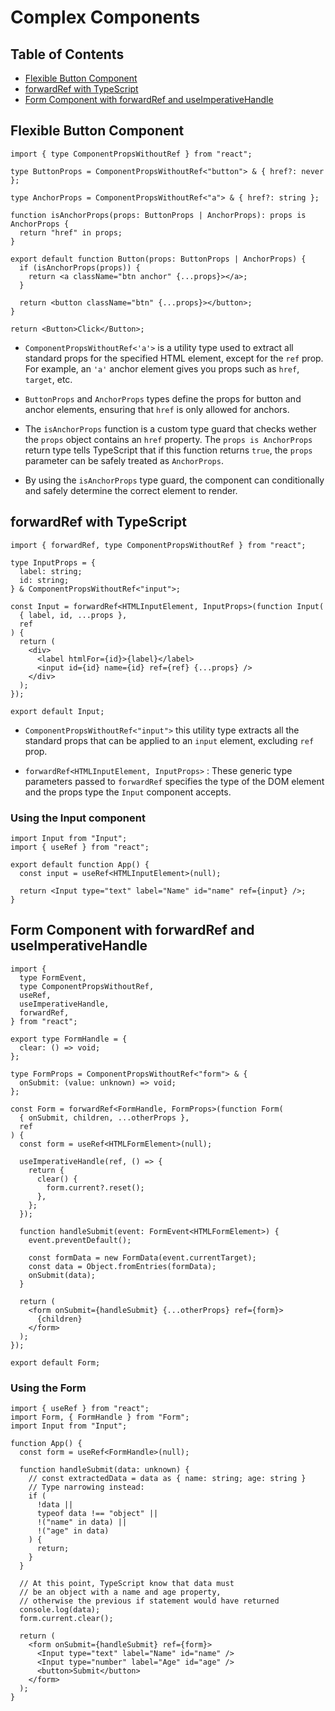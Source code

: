 # Complex Components

## Table of Contents

- [Flexible Button Component](#flexible-button-component)
- [forwardRef with TypeScript](#forwardref-with-typescript)
- [Form Component with forwardRef and useImperativeHandle](#form-component-with-forwardref-and-useimperativehandle)

## Flexible Button Component

```tsx
import { type ComponentPropsWithoutRef } from "react";

type ButtonProps = ComponentPropsWithoutRef<"button"> & { href?: never };

type AnchorProps = ComponentPropsWithoutRef<"a"> & { href?: string };

function isAnchorProps(props: ButtonProps | AnchorProps): props is AnchorProps {
  return "href" in props;
}

export default function Button(props: ButtonProps | AnchorProps) {
  if (isAnchorProps(props)) {
    return <a className="btn anchor" {...props}></a>;
  }

  return <button className="btn" {...props}></button>;
}
```

```tsx
return <Button>Click</Button>;
```

- `ComponentPropsWithoutRef<'a'>` is a utility type used to extract all standard props for the specified HTML element, except for the `ref` prop. For example, an `'a'` anchor element gives you props such as `href`, `target`, etc.

- `ButtonProps` and `AnchorProps` types define the props for button and anchor elements, ensuring that `href` is only allowed for anchors.

- The `isAnchorProps` function is a custom type guard that checks wether the `props` object contains an `href` property. The `props is AnchorProps` return type tells TypeScript that if this function returns `true`, the `props` parameter can be safely treated as `AnchorProps`.

- By using the `isAnchorProps` type guard, the component can conditionally and safely determine the correct element to render.

## forwardRef with TypeScript

```tsx
import { forwardRef, type ComponentPropsWithoutRef } from "react";

type InputProps = {
  label: string;
  id: string;
} & ComponentPropsWithoutRef<"input">;

const Input = forwardRef<HTMLInputElement, InputProps>(function Input(
  { label, id, ...props },
  ref
) {
  return (
    <div>
      <label htmlFor={id}>{label}</label>
      <input id={id} name={id} ref={ref} {...props} />
    </div>
  );
});

export default Input;
```

- `ComponentPropsWithoutRef<"input">` this utility type extracts all the standard props that can be applied to an `input` element, excluding `ref` prop.

- `forwardRef<HTMLInputElement, InputProps>` : These generic type parameters passed to `forwardRef` specifies the type of the DOM element and the props type the `Input` component accepts.

### Using the Input component

```tsx
import Input from "Input";
import { useRef } from "react";

export default function App() {
  const input = useRef<HTMLInputElement>(null);

  return <Input type="text" label="Name" id="name" ref={input} />;
}
```

## Form Component with forwardRef and useImperativeHandle

```tsx
import {
  type FormEvent,
  type ComponentPropsWithoutRef,
  useRef,
  useImperativeHandle,
  forwardRef,
} from "react";

export type FormHandle = {
  clear: () => void;
};

type FormProps = ComponentPropsWithoutRef<"form"> & {
  onSubmit: (value: unknown) => void;
};

const Form = forwardRef<FormHandle, FormProps>(function Form(
  { onSubmit, children, ...otherProps },
  ref
) {
  const form = useRef<HTMLFormElement>(null);

  useImperativeHandle(ref, () => {
    return {
      clear() {
        form.current?.reset();
      },
    };
  });

  function handleSubmit(event: FormEvent<HTMLFormElement>) {
    event.preventDefault();

    const formData = new FormData(event.currentTarget);
    const data = Object.fromEntries(formData);
    onSubmit(data);
  }

  return (
    <form onSubmit={handleSubmit} {...otherProps} ref={form}>
      {children}
    </form>
  );
});

export default Form;
```

### Using the Form

```tsx
import { useRef } from "react";
import Form, { FormHandle } from "Form";
import Input from "Input";

function App() {
  const form = useRef<FormHandle>(null);

  function handleSubmit(data: unknown) {
    // const extractedData = data as { name: string; age: string }
    // Type narrowing instead:
    if (
      !data ||
      typeof data !== "object" ||
      !("name" in data) ||
      !("age" in data)
    ) {
      return;
    }
  }

  // At this point, TypeScript know that data must
  // be an object with a name and age property,
  // otherwise the previous if statement would have returned
  console.log(data);
  form.current.clear();

  return (
    <form onSubmit={handleSubmit} ref={form}>
      <Input type="text" label="Name" id="name" />
      <Input type="number" label="Age" id="age" />
      <button>Submit</button>
    </form>
  );
}
```
